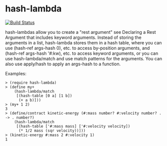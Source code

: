 hash-lambda
===========

[![Build Status](https://travis-ci.org/AlexKnauth/hash-lambda.png?branch=master)](https://travis-ci.org/AlexKnauth/hash-lambda)

hash-lambdas allow you to create a "rest argument" see Declaring a Rest Argument that includes
keyword arguments. Instead of storing the arguments in a list, hash-lambda stores them in a
hash table, where you can use (hash-ref args-hash 0), etc. to access by-position arguments,
and (hash-ref args-hash '#:kw), etc. to access keyword arguments, or you can use
hash-lambda/match and use match patterns for the arguments. 
You can also use apply/hash to apply an args-hash to a function.

Examples:
```racket
> (require hash-lambda)
> (define my+
    (hash-lambda/match
     [(hash-table [0 a] [1 b])
      (+ a b)]))
> (my+ 1 2)
3
> (define/contract kinetic-energy (#:mass number? #:velocity number? . -> . number?)
    (hash-lambda/match
     [(hash-table ['#:mass mass] ['#:velocity velocity])
      (* 1/2 mass (sqr velocity))]))
> (kinetic-energy #:mass 2 #:velocity 1)
1
```
